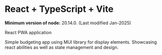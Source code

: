 # React + TypeScript + Vite
**Minimum version of node:** 20.14.0. (Last modified Jan-2025)



React PWA application

Simple budgeting app using MUI library for display elements. Showcasing react abilities as well as state management and design. 